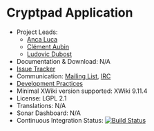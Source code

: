 # Cryptpad Application



* Project Leads:
  * [Anca Luca](http://www.xwiki.org/xwiki/bin/view/XWiki/lucaa)
  * [Clément Aubin](http://www.xwiki.org/xwiki/bin/view/XWiki/caubin)
  * [Ludovic Dubost](http://www.xwiki.org/xwiki/bin/view/XWiki/ldubost)
* Documentation & Download: N/A
* [Issue Tracker](http://jira.xwiki.org/browse/CRYPTPAD)
* Communication: [Mailing List](http://dev.xwiki.org/xwiki/bin/view/Community/MailingLists), [IRC](http://dev.xwiki.org/xwiki/bin/view/Community/IRC)
* [Development Practices](http://dev.xwiki.org)
* Minimal XWiki version supported: XWiki 9.11.4
* License: LGPL 2.1
* Translations: N/A
* Sonar Dashboard: N/A
* Continuous Integration Status: [![Build Status](http://ci.xwiki.org/job/XWiki%20Contrib/job/application-cryptpad/job/master/badge/icon)](http://ci.xwiki.org/job/XWiki%20Contrib/job/application-cryptpad/job/master/)

